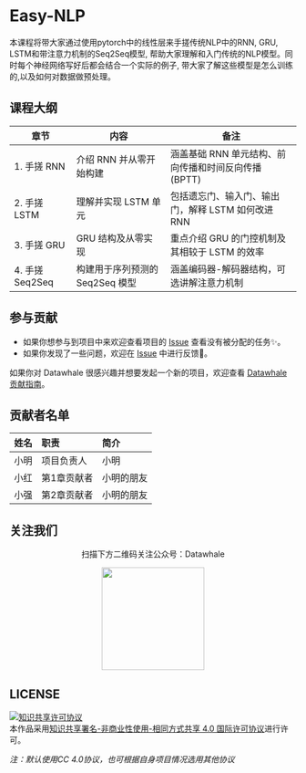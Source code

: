 # Easy-NLP

本课程将带大家通过使用pytorch中的线性层来手搓传统NLP中的RNN, GRU, LSTM和带注意力机制的Seq2Seq模型, 帮助大家理解和入门传统的NLP模型。同时每个神经网络写好后都会结合一个实际的例子, 带大家了解这些模型是怎么训练的,以及如何对数据做预处理。



## 课程大纲

| 章节            | 内容                        | 备注                                                 |
| --------------- | ---------------------------| ---------------------------------------------------- |
| 1. 手搓 RNN     | 介绍 RNN 并从零开始构建      | 涵盖基础 RNN 单元结构、前向传播和时间反向传播 (BPTT) |
| 2. 手搓 LSTM    | 理解并实现 LSTM 单元         | 包括遗忘门、输入门、输出门，解释 LSTM 如何改进 RNN   |
| 3. 手搓 GRU     | GRU 结构及从零实现           | 重点介绍 GRU 的门控机制及其相较于 LSTM 的效率        |
| 4. 手搓 Seq2Seq | 构建用于序列预测的 Seq2Seq 模型 | 涵盖编码器-解码器结构，可选讲解注意力机制            |





## 参与贡献

- 如果你想参与到项目中来欢迎查看项目的 [Issue](https://github.com/datawhalechina/unlock-hf/issues) 查看没有被分配的任务✨。
- 如果你发现了一些问题，欢迎在 [Issue](https://github.com/datawhalechina/unlock-hf/issues) 中进行反馈🐛。

如果你对 Datawhale 很感兴趣并想要发起一个新的项目，欢迎查看 [Datawhale 贡献指南](https://github.com/datawhalechina/DOPMC#为-datawhale-做出贡献)。



## 贡献者名单

| 姓名 | 职责        | 简介       |
| :--- | :---------- | :--------- |
| 小明 | 项目负责人  | 小明       |
| 小红 | 第1章贡献者 | 小明的朋友 |
| 小强 | 第2章贡献者 | 小明的朋友 |



## 关注我们

<div align=center>
<p>扫描下方二维码关注公众号：Datawhale</p>
<img src="https://raw.githubusercontent.com/datawhalechina/pumpkin-book/master/res/qrcode.jpeg" width = "180" height = "180">
</div>


## LICENSE

<a rel="license" href="http://creativecommons.org/licenses/by-nc-sa/4.0/"><img alt="知识共享许可协议" style="border-width:0" src="https://img.shields.io/badge/license-CC%20BY--NC--SA%204.0-lightgrey" /></a><br />本作品采用<a rel="license" href="http://creativecommons.org/licenses/by-nc-sa/4.0/">知识共享署名-非商业性使用-相同方式共享 4.0 国际许可协议</a>进行许可。

*注：默认使用CC 4.0协议，也可根据自身项目情况选用其他协议*
